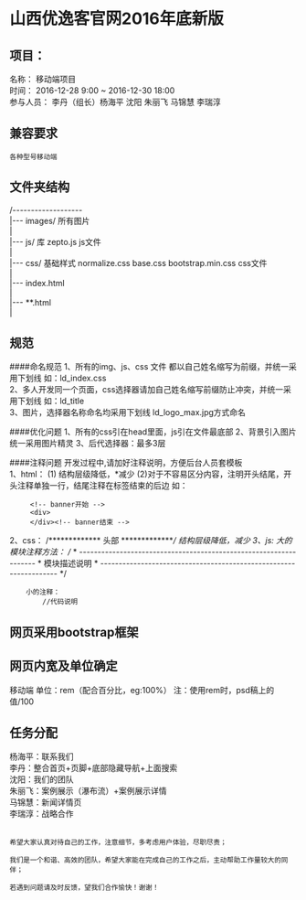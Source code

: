 # 山西优逸客官网2016年底新版
## 项目：
   名称：
   		移动端项目<br/>
   时间：
   		2016-12-28 9:00 ~ 2016-12-30 18:00<br/>
   参与人员：
   		李丹（组长）杨海平 沈阳 朱丽飞 马锦慧 李瑞淳
## 兼容要求
    各种型号移动端
## 文件夹结构
/-------------------<br/>
  |--- images/  所有图片<br/>
  |<br/>
  |--- js/  库 zepto.js js文件<br/>
  |<br/>
  |--- css/  基础样式 normalize.css  base.css  bootstrap.min.css   css文件<br/>
  |<br/>
  |--- index.html<br/>
  |<br/>
  |--- **.html<br/>
  |<br/>

## 规范
####命名规范
  1、所有的img、js、css 文件 都以自己姓名缩写为前缀，并统一采用下划线   如：ld_index.css <br/>
  2、多人开发同一个页面，css选择器请加自己姓名缩写前缀防止冲突，并统一采用下划线   如：ld_title<br/>
  3、图片，选择器名称命名均采用下划线  ld_logo_max.jpg方式命名<br/>
 
####优化问题
  1、所有的css引在head里面，js引在文件最底部
  2、背景引入图片统一采用图片精灵
  3、后代选择器：最多3层
  

####注释问题
  开发过程中,请加好注释说明，方便后台人员套模板<br/>
  1、html：
        (1)<!-- *************  头部  ************** -->   结构层级降低，*减少
        (2)对于不容易区分内容，注明开头结尾，开头注释单独一行，结尾注释在标签结束的后边    如：

         <!-- banner开始 -->
         <div>
         </div><!-- banner结束 -->
         
  2、css：
        /*************  头部  **************/    结构层级降低，*减少
  3、js:
        大的模块注释方法：
            /**
             * ------------------------------------------------------------------
             * 模块描述说明
             * ------------------------------------------------------------------
             */

        小的注释：
            //代码说明
        
## 网页采用bootstrap框架

## 网页内宽及单位确定
  移动端 单位：rem（配合百分比，eg:100%）
	注：使用rem时，psd稿上的值/100
## 任务分配
  杨海平：联系我们<br/>
  李丹：整合首页+页脚+底部隐藏导航+上面搜索<br/>
  沈阳：我们的团队<br/>
  朱丽飞：案例展示（瀑布流）+案例展示详情<br/>
  马锦慧：新闻详情页<br/>
  李瑞淳：战略合作<br/>
<br/>

    希望大家认真对待自己的工作，注意细节，多考虑用户体验，尽职尽责；

    我们是一个和谐、高效的团队，希望大家能在完成自己的工作之后，主动帮助工作量较大的同伴；

    若遇到问题请及时反馈，望我们合作愉快！谢谢！
  




